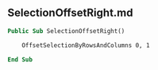 ## SelectionOffsetRight.md

```vb
Public Sub SelectionOffsetRight()

    OffsetSelectionByRowsAndColumns 0, 1

End Sub
```